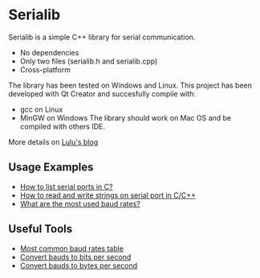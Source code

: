 # Serialib

Serialib is a simple C++ library for serial communication. 
* No dependencies
* Only two files (serialib.h and serialib.cpp)
* Cross-platform

The library has been tested on Windows and Linux. This project has been developed 
with Qt Creator and succesfully compile with:
* gcc on Linux
* MinGW on Windows
The library should work on Mac OS and be compiled with others IDE.


More details on [Lulu's blog](https://lucidar.me/en/serialib/cross-plateform-rs232-serial-library/)

## Usage Examples

* [How to list serial ports in C?](https://lucidar.me/en/serialib/scan-serial-ports/)
* [How to read and write strings on serial port in C/C++](https://lucidar.me//en/serialib/read-and-write-strings-on-serial-port-in-c-cpp/)
* [What are the most used baud rates?](https://lucidar.me/en/serialib/what-are-the-most-used-baud-rates/)

## Useful Tools

* [Most common baud rates table](https://lucidar.me/en/serialib/most-used-baud-rates-table/)
* [Convert bauds to bits per second](https://lucidar.me/en/serialib/convert-bauds-to-bits-per-second/)
* [Convert bauds to bytes per second](https://lucidar.me/en/serialib/convert-bauds-to-bytes-per-second/)
